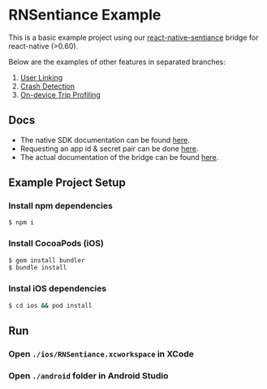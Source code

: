 # RNSentiance Example

This is a basic example project using our [react-native-sentiance](https://github.com/sentiance/react-native-sentiance) bridge for react-native (>0.60).

Below are the examples of other features in separated branches:

1. [User Linking](https://github.com/sentiance/react-native-sentiance-example/tree/user-linking)
2. [Crash Detection](https://github.com/sentiance/react-native-sentiance-example/tree/crash-detection)
3. [On-device Trip Profiling](https://github.com/sentiance/react-native-sentiance-example/tree/on-device-trip-profiling)

## Docs

* The native SDK documentation can be found [here](https://docs.sentiance.com/sdk/getting-started).
* Requesting an app id & secret pair can be done [here](https://docs.sentiance.com/sdk/getting-started#requesting-an-app-id-and-secret).
* The actual documentation of the bridge can be found [here](https://github.com/sentiance/react-native-sentiance/blob/master/README.md).

## Example Project Setup

### Install npm dependencies
```sh
$ npm i
```

### Install CocoaPods (iOS)
```sh
$ gem install bundler
$ bundle install
```

### Instal iOS dependencies
```sh
$ cd ios && pod install
```

## Run

### Open `./ios/RNSentiance.xcworkspace` in XCode
### Open `./android` folder in Android Studio
